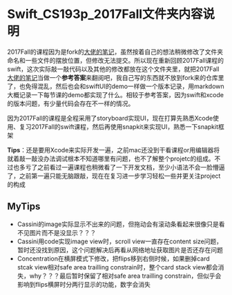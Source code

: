 # Swift_CS193p_2017Fall文件夹内容说明
2017Fall的课程因为是fork的[大佬的笔记](https://github.com/Sophia-fez/Standford-CS193p-2017Fall-Swift)，虽然按着自己的想法稍微修改了文件夹命名和一些文件的摆放位置，但修改无法提交。所以现在重新回顾2017Fall课程的swift，这次实际敲一敲代码以及其他的修改都放在这个文件夹里，就把2017Fall[大佬的笔记](https://github.com/Sophia-fez/Standford-CS193p-2017Fall-Swift)当做一个**参考答案**来翻阅吧，我自己写的东西就不放到fork来的仓库里了，也免得混乱，然后也会和swiftUI的demo一样做一个版本记录，用markdown大概记录一下每节课的demo都实现了什么。相较于参考答案，因为swift和xcode的版本问题，有少量代码会存在不一样的情况。

因为2017Fall的课程是全程采用了storyboard实现UI，现在打算先熟悉Xcode使用、复习2017Fall的swift课程，然后再使用snapkit来实现UI，熟悉一下snapkit框架

**Tips**：还是要用Xcode来实际开发一遍，之前mac还没到干看课程or用编辑器将就着敲一敲没办法调试根本不知道哪里有问题，也不了解整个projetc的组成。不过也多亏了之前看过一遍课程也稍微看了一下开发文档，至少小语法不会一脸懵逼了，之前第一遍只能无脑跟敲，现在在复习进一步学习轻松一些并更关注project的构成

## MyTips
- Cassini的image实际显示不出来的问题，但拖动会有滚动条看起来很像只是看不见图片而不是没显示？？？
- Cassini用code实现image view时，scroll view一直存在content size问题，暂时还没找到原因，这个问题解决后再看从网络地址获取图片是否还存在问题
- Concentration在横屏模式下修改，把flips移到右侧时候，如果删掉card stcak view相对safe area trailling constrain时，整个card stack view都会消失，why？？？最后暂时保留了相对safe area trailling constrain，但似乎会影响到flips横屏时分两行显示的功能，数字会消失
